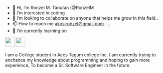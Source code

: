 - 👋 Hi, I’m Ronzel M. Tanutan (@RonzelM 
- 👀 I’m interested in coding
- 💞️ I’m looking to collaborate on anyone that helps me grow in this field..
- 📫 How to reach me akosironzel@gmail.com ....
- 🌱 I’m currently learning on
  
<img src="https://www.vectorlogo.zone/logos/w3_html5/w3_html5-icon.svg" width="30">  <img src="https://www.vectorlogo.zone/logos/java/java-icon.svg" width="30">




I am a College student in Aces Tagum college Inc. I am currently trying to enchance my knowledge about programming and hoping to gain more experience, To become a Sr. Software Engineer in the future.
